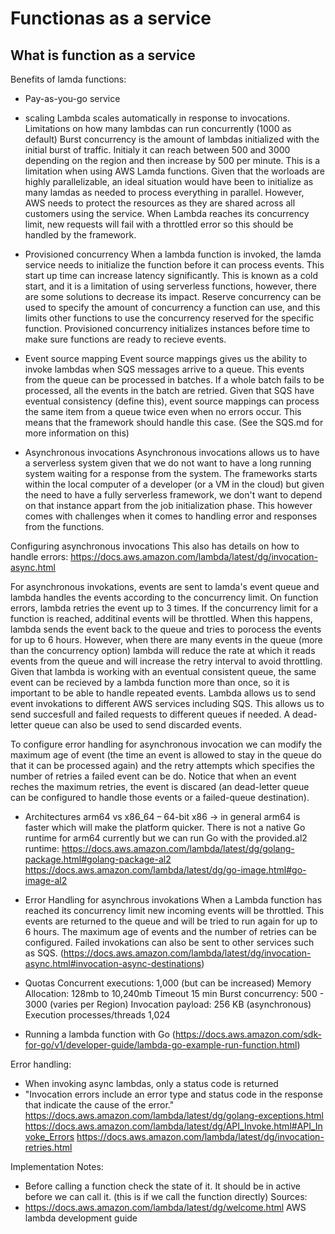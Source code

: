 # Functionas as a service

## What is function as a service

Benefits of lamda functions:
- Pay-as-you-go service
- scaling
Lambda scales automatically in response to invocations. Limitations on how many lambdas can run concurrently (1000 as default)
Burst concurrency is the amount of lambdas initialized with the initial burst of traffic. Initialy it can reach between 500 and 3000 depending on the region and then increase by 500 per minute. This is a limitation when using AWS Lamda functions. Given that the worloads are highly parallelizable, an ideal situation would have been to initialize as many lamdas as needed to process everything in parallel. However, AWS needs to protect the resources as they are shared across all customers using the service. When Lambda reaches its concurrency limit, new requests will fail with a throttled error so this should be handled by the framework. 
- Provisioned concurrency
When a lambda function is invoked, the lamda service needs to initialize the function before it can process events. This start up time can increase latency significantly. This is known as a cold start, and it is a limitation of using serverless functions, however, there are some solutions to decrease its impact. Reserve concurrency can be used to specify the amount of concurrency a function can use, and this limits other functions to use the concurrency reserved for the specific function. Provisioned concurrency initializes instances before time to make sure functions are ready to recieve events. 

- Event source mapping
Event source mappings gives us the ability to invoke lambdas when SQS messages arrive to a queue. This events from the queue can be processed in batches. If a whole batch fails to be processed, all the events in the batch are retried. Given that SQS have eventual consistency (define this), event source mappings can process the same item from a queue twice even when no errors occur. This means that the framework should handle this case. (See the SQS.md for more information on this)

- Asynchronous invocations 
Asynchronous invocations allows us to have a serverless system given that we do not want to have a long running system waiting for a response from the system. The frameworks starts within the local computer of a developer (or a VM in the cloud) but given the need to have a fully serverless framework, we don't want to depend on that instance appart from the job initialization phase. This however comes with challenges when it comes to handling error and responses from the functions.

Configuring asynchronous invocations This also has details on how to handle errors: https://docs.aws.amazon.com/lambda/latest/dg/invocation-async.html

For asynchronous invokations, events are sent to lamda's event queue and lambda handles the events according to the concurrency limit. On function errors, lambda retries the event up to 3 times. If the concurrency limit for a function is reached, additinal events will be throttled. When this happens, lambda sends the event back to the queue and tries to porocess the events for up to 6 hours. However, when there are many events in the queue (more than the concurrency option) lambda will reduce the rate at which it reads events from the queue and will increase the retry interval to avoid throttling. Given that lambda is working with an eventual consistent queue, the same event can be recieved by a lambda function more than once, so it is important to be able to handle repeated events. Lambda allows us to send event invokations to different AWS services including SQS. This allows us to send succesfull and failed requests to different queues if needed. A dead-letter queue can also be used to send discarded events. 

To configure error handling for asynchronous invocation we can modify the maximum age of event (the time an event is allowed to stay in the queue do that it can be processed again) and the retry attempts which specifies the number of retries a failed event can be do. Notice that when an event reches the maximum retries, the event is discared (an dead-letter queue can be configured to handle those events or a failed-queue destination). 

- Architectures
arm64 vs x86_64 – 64-bit x86 -> in general arm64 is faster which will make the platform quicker. 
There is not a native Go runtime for arm64 currently but we can run Go with the provided.al2 runtime:
https://docs.aws.amazon.com/lambda/latest/dg/golang-package.html#golang-package-al2
https://docs.aws.amazon.com/lambda/latest/dg/go-image.html#go-image-al2


- Error Handling for asynchrous invokations
When a Lambda function has reached its concurrency limit new incoming events will be throttled. This events are returned to the queue and will be tried to run again for up to 6 hours. The maximum age of events and the number of retries can be configured. Failed invokations can also be sent to other services such as SQS. (https://docs.aws.amazon.com/lambda/latest/dg/invocation-async.html#invocation-async-destinations)


- Quotas
Concurrent executions: 1,000 (but can be increased)
Memory Allocation: 128mb to 10,240mb
Timeout 15 min
Burst concurrency: 500 - 3000 (varies per Region)
Invocation payload: 256 KB (asynchronous)
Execution processes/threads 1,024

- Running a lambda function with Go (https://docs.aws.amazon.com/sdk-for-go/v1/developer-guide/lambda-go-example-run-function.html)

Error handling: 
- When invoking async lambdas, only a status code is returned
- "Invocation errors include an error type and status code in the response that indicate the cause of the error."
https://docs.aws.amazon.com/lambda/latest/dg/golang-exceptions.html
https://docs.aws.amazon.com/lambda/latest/dg/API_Invoke.html#API_Invoke_Errors
https://docs.aws.amazon.com/lambda/latest/dg/invocation-retries.html

Implementation Notes:
- Before calling a function check the state of it. It should be in active before we can call it. (this is if we call the function directly)
Sources: 
- https://docs.aws.amazon.com/lambda/latest/dg/welcome.html AWS lambda development guide
